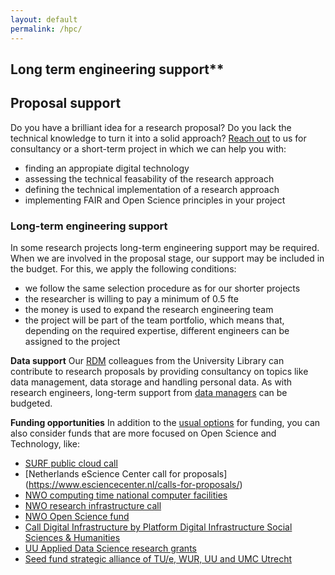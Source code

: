```yaml
---
layout: default
permalink: /hpc/
---
```


## Long term engineering support**

## Proposal support
Do you have a brilliant idea for a research proposal? Do you lack the technical knowledge to turn it into a solid approach?
[Reach out](#get-in-touch) to us for consultancy or a
short-term project in which we can help you with:
* finding an appropiate digital technology
* assessing the technical feasability of the research approach
* defining the technical implementation of a research approach
* implementing FAIR and Open Science principles in your project


### Long-term engineering support
In some research projects long-term engineering support may be required. When we are involved in the proposal stage, our support may be included in the budget. 
For this, we apply the following conditions:
* we follow the same selection procedure as for our shorter projects
* the researcher is willing to pay a minimum of 0.5 fte 
* the money is used to expand the research engineering team 
* the project will be part of the team portfolio, which means that, depending on the required expertise, different engineers can be assigned to the project


**Data support**
Our [RDM](https://www.uu.nl/en/research/research-data-management) colleagues from the University Library can contribute to 
research proposals by providing consultancy on topics like data management, data storage and handling personal data. 
As with research engineers, long-term support from [data managers](https://www.uu.nl/en/research/research-data-management/tools-services/experienced-data-managers) can be budgeted.


**Funding opportunities**
In addition to the [usual options](https://intranet.uu.nl/kennisbank/1-research-funding-orientation-phase) for funding, 
you can also consider funds that are more focused on Open Science and Technology,
like:
- [SURF public cloud call](https://www.surf.nl/en/call-public-cloud-for-research)
- [Netherlands eScience Center call for proposals] (https://www.esciencecenter.nl/calls-for-proposals/)
- [NWO computing time national computer facilities](https://www.nwo.nl/en/calls/computing-time-national-computer-facilities-2021)
- [NWO research infrastructure call](https://www.nwo.nl/en/calls/research-infrastructure-ri-national-consortia-formerly-nwo-investment-grant-large)
- [NWO Open Science fund](https://www.nwo.nl/calls/open-science-fund-2020/2021)
- [Call Digital Infrastructure by Platform Digital Infrastructure Social Sciences & Humanities](https://pdi-ssh.nl/en/front-page/)
- [UU Applied Data Science research grants](https://www.uu.nl/en/research/applied-data-science/research/research-grants)
- [Seed fund strategic alliance of TU/e, WUR, UU and UMC Utrecht](https://ewuu.nl/en/collaboration/seed-fund/) 